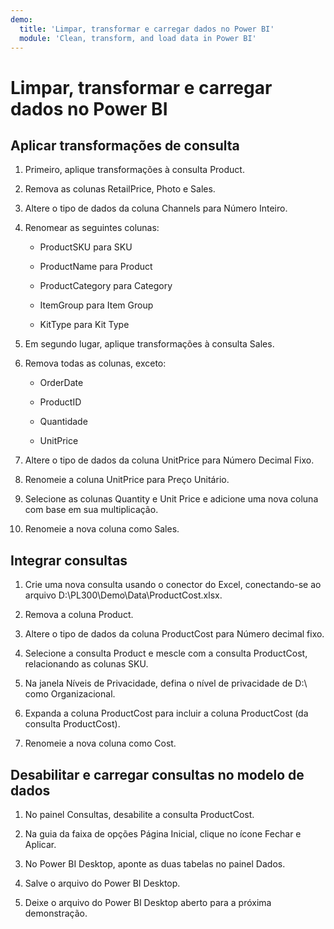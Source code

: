 ```yaml
---
demo:
  title: 'Limpar, transformar e carregar dados no Power BI'
  module: 'Clean, transform, and load data in Power BI'
---
```


# Limpar, transformar e carregar dados no Power BI

## Aplicar transformações de consulta

1. Primeiro, aplique transformações à consulta Product.

1. Remova as colunas RetailPrice, Photo e Sales.

1. Altere o tipo de dados da coluna Channels para Número Inteiro.

1. Renomear as seguintes colunas:

    - ProductSKU para SKU

    - ProductName para Product

    - ProductCategory para Category

    - ItemGroup para Item Group

    - KitType para Kit Type

1. Em segundo lugar, aplique transformações à consulta Sales.

1. Remova todas as colunas, exceto:

    - OrderDate

    - ProductID

    - Quantidade

    - UnitPrice

1. Altere o tipo de dados da coluna UnitPrice para Número Decimal Fixo.

1. Renomeie a coluna UnitPrice para Preço Unitário.

1. Selecione as colunas Quantity e Unit Price e adicione uma nova coluna com base em sua multiplicação.

1. Renomeie a nova coluna como Sales.

## Integrar consultas

1. Crie uma nova consulta usando o conector do Excel, conectando-se ao arquivo D:\PL300\Demo\Data\ProductCost.xlsx.

1. Remova a coluna Product.

1. Altere o tipo de dados da coluna ProductCost para Número decimal fixo.

1. Selecione a consulta Product e mescle com a consulta ProductCost, relacionando as colunas SKU.

1. Na janela Níveis de Privacidade, defina o nível de privacidade de D:\ como Organizacional.

1. Expanda a coluna ProductCost para incluir a coluna ProductCost (da consulta ProductCost).

1. Renomeie a nova coluna como Cost.

## Desabilitar e carregar consultas no modelo de dados

1. No painel Consultas, desabilite a consulta ProductCost.

1. Na guia da faixa de opções Página Inicial, clique no ícone Fechar e Aplicar.

1. No Power BI Desktop, aponte as duas tabelas no painel Dados.

1. Salve o arquivo do Power BI Desktop.

1. Deixe o arquivo do Power BI Desktop aberto para a próxima demonstração.
